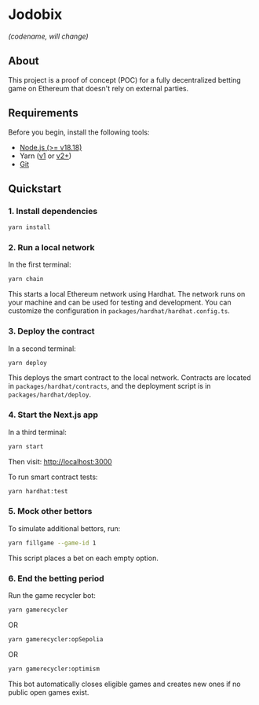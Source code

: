 # Jodobix

_(codename, will change)_

## About

This project is a proof of concept (POC) for a fully decentralized betting game on Ethereum that doesn't rely on external parties.

## Requirements

Before you begin, install the following tools:

- [Node.js (>= v18.18)](https://nodejs.org/en/download/)
- Yarn ([v1](https://classic.yarnpkg.com/en/docs/install/) or [v2+](https://yarnpkg.com/getting-started/install))
- [Git](https://git-scm.com/downloads)

## Quickstart

### 1. Install dependencies

```sh
yarn install
```

### 2. Run a local network

In the first terminal:

```sh
yarn chain
```

This starts a local Ethereum network using Hardhat. The network runs on your machine and can be used for testing and development. You can customize the configuration in `packages/hardhat/hardhat.config.ts`.

### 3. Deploy the contract

In a second terminal:

```sh
yarn deploy
```

This deploys the smart contract to the local network. Contracts are located in `packages/hardhat/contracts`, and the deployment script is in `packages/hardhat/deploy`.

### 4. Start the Next.js app

In a third terminal:

```sh
yarn start
```

Then visit: [http://localhost:3000](http://localhost:3000)

To run smart contract tests:

```sh
yarn hardhat:test
```

### 5. Mock other bettors

To simulate additional bettors, run:

```sh
yarn fillgame --game-id 1
```

This script places a bet on each empty option.

### 6. End the betting period

Run the game recycler bot:

```sh
yarn gamerecycler
```

OR

```sh
yarn gamerecycler:opSepolia
```

OR

```sh
yarn gamerecycler:optimism
```

This bot automatically closes eligible games and creates new ones if no public open games exist.
